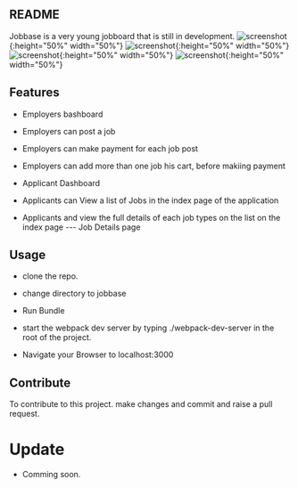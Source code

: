 ## README
Jobbase is a very young jobboard that is still in development. 
![screenshot](http://i.imgur.com/awqnE3v.png){:height="50%" width="50%"}
![screenshot](http://i.imgur.com/ahzpHh6.png){:height="50%" width="50%"}
![screenshot](http://i.imgur.com/lcWIskj.png){:height="50%" width="50%"}
![screenshot](http://i.imgur.com/OkCjFOq.png){:height="50%" width="50%"}

## Features
* Employers bashboard 
* Employers can post a job 
* Employers can make payment for each job post
* Employers can add more than one job his cart, before makiing payment
  
* Applicant Dashboard
* Applicants can View a list of Jobs in the index page of the application
* Applicants and view the full details of each job types on the list on the index page --- Job Details page 

## Usage

*  clone the repo.

*  change directory to jobbase

*  Run Bundle 

*  start the webpack dev server by typing ./webpack-dev-server in the root 
   of the project.
   
*  Navigate your Browser to localhost:3000

## Contribute 
 To contribute to this project. make changes and commit and raise a pull request.
 
# Update 
* Comming soon.
  
  
